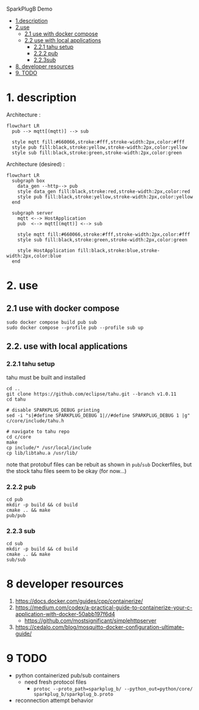 SparkPlugB Demo

- [1.description](#1-description)
- [2.use](#2-use)
  - [2.1 use with docker compose](#21-use-with-docker-compose)
  - [2.2 use with local applications](#22-use-with-local-applications)
    - [2.2.1 tahu setup](#221-tahu-setup)
    - [2.2.2 pub](#222-pub)
    - [2.2.3sub](#223-sub)
- [8. developer resources](#8-developer-resources)
- [9. TODO](#9-todo)

# 1. description
Architecture :
```mermaid
flowchart LR
  pub --> mqtt[(mqtt)] --> sub

  style mqtt fill:#660066,stroke:#fff,stroke-width:2px,color:#fff
  style pub fill:black,stroke:yellow,stroke-width:2px,color:yellow
  style sub fill:black,stroke:green,stroke-width:2px,color:green
```

Architecture (desired) :
```mermaid
flowchart LR
  subgraph box
    data_gen --http--> pub
    style data_gen fill:black,stroke:red,stroke-width:2px,color:red
    style pub fill:black,stroke:yellow,stroke-width:2px,color:yellow
  end

  subgraph server
    mqtt <--> HostApplication
    pub  <--> mqtt[(mqtt)] <--> sub

    style mqtt fill:#660066,stroke:#fff,stroke-width:2px,color:#fff
    style sub fill:black,stroke:green,stroke-width:2px,color:green

    style HostApplication fill:black,stroke:blue,stroke-width:2px,color:blue
  end
```

# 2. use
## 2.1 use with docker compose
```
sudo docker compose build pub sub
sudo docker compose --profile pub --profile sub up
```

## 2.2. use with local applications
### 2.2.1 tahu setup
tahu must be built and installed
```
cd ..
git clone https://github.com/eclipse/tahu.git --branch v1.0.11
cd tahu

# disable SPARKPLUG_DEBUG printing
sed -i "s|#define SPARKPLUG_DEBUG 1|//#define SPARKPLUG_DEBUG 1 |g" c/core/include/tahu.h

# navigate to tahu repo
cd c/core
make
cp include/* /usr/local/include
cp lib/libtahu.a /usr/lib/
```
note that protobuf files can be rebuit as shown in `pub`/`sub` Dockerfiles, but the stock tahu files seem to be okay (for now...)

### 2.2.2 pub
```
cd pub
mkdir -p build && cd build
cmake .. && make
pub/pub
```
### 2.2.3 sub
```
cd sub
mkdir -p build && cd build
cmake .. && make
sub/sub
```

# 8 developer resources
1. https://docs.docker.com/guides/cpp/containerize/
2. https://medium.com/codex/a-practical-guide-to-containerize-your-c-application-with-docker-50abb197f6d4
    - https://github.com/mostsignificant/simplehttpserver
3. https://cedalo.com/blog/mosquitto-docker-configuration-ultimate-guide/


# 9 TODO
- python containerized pub/sub containers
  - need fresh protocol files
    - `protoc --proto_path=sparkplug_b/ --python_out=python/core/ sparkplug_b/sparkplug_b.proto`
- reconnection attempt behavior